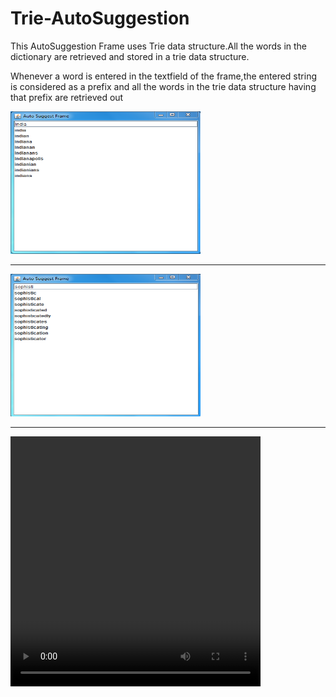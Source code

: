# Trie-AutoSuggestion
<p>This AutoSuggestion Frame uses Trie data structure.All the words in the dictionary are retrieved and stored in a trie data structure.</p>
<p>Whenever a word is entered in the textfield of the frame,the entered string is considered as a prefix and all the words in the trie data structure having that prefix are retrieved out</p>
<html>
<body>
<img src="images/img1.PNG" alt="view" style="width:304px;height:228px;">
<hr>
<img src="images/img2.PNG" alt="view" style="width:304px;height:228px;">
<hr>
<video width="400" height="400" controls="false" autoplay="autoplay">
<source src="images/gv.mp4" type="video/mp4">
</video> 
</body>
</html>

